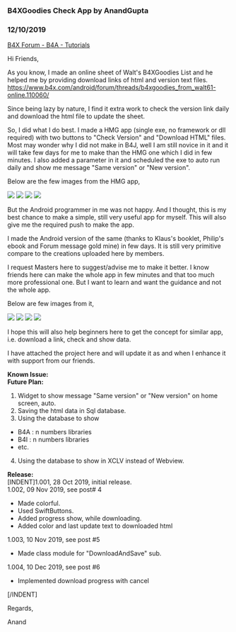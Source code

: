 ### B4XGoodies Check App by AnandGupta
### 12/10/2019
[B4X Forum - B4A - Tutorials](https://www.b4x.com/android/forum/threads/110902/)

Hi Friends,  
  
As you know, I made an online sheet of Walt's B4XGoodies List and he helped me by providing download links of html and version text files.  
<https://www.b4x.com/android/forum/threads/b4xgoodies_from_walt61-online.110060/>  
  
Since being lazy by nature, I find it extra work to check the version link daily and download the html file to update the sheet.  
  
So, I did what I do best. I made a HMG app (single exe, no framework or dll required) with two buttons to "Check Version" and "Download HTML" files. Most may wonder why I did not make in B4J, well I am still novice in it and it will take few days for me to make than the HMG one which I did in few minutes. I also added a parameter in it and scheduled the exe to auto run daily and show me message "Same version" or "New version".  
  
Below are the few images from the HMG app,  
  
![](https://www.b4x.com/android/forum/attachments/84990) ![](https://www.b4x.com/android/forum/attachments/84991) ![](https://www.b4x.com/android/forum/attachments/84992) ![](https://www.b4x.com/android/forum/attachments/84993)  
  
But the Android programmer in me was not happy. And I thought, this is my best chance to make a simple, still very useful app for myself. This will also give me the required push to make the app.  
  
I made the Android version of the same (thanks to Klaus's booklet, Philip's ebook and Forum message gold mine) in few days. It is still very primitive compare to the creations uploaded here by members.  
  
I request Masters here to suggest/advise me to make it better. I know friends here can make the whole app in few minutes and that too much more professional one. But I want to learn and want the guidance and not the whole app.  
  
Below are few images from it,  
  
![](https://www.b4x.com/android/forum/attachments/84994) ![](https://www.b4x.com/android/forum/attachments/84995) ![](https://www.b4x.com/android/forum/attachments/84996) ![](https://www.b4x.com/android/forum/attachments/84997)  
  
I hope this will also help beginners here to get the concept for similar app, i.e. download a link, check and show data.  
  
I have attached the project here and will update it as and when I enhance it with support from our friends.  
  
**Known Issue:  
Future Plan:**  

1. Widget to show message "Same version" or "New version" on home screen, auto.
2. Saving the html data in Sql database.
3. Using the database to show

- B4A : n numbers libraries
- B4I : n numbers libraries
- etc.

4. Using the database to show in XCLV instead of Webview.

**Release:**  
[INDENT]1.001, 28 Oct 2019, initial release.  
1.002, 09 Nov 2019, see post# 4  

- Made colorful.
- Used SwiftButtons.
- Added progress show, while downloading.
- Added color and last update text to downloaded html

1.003, 10 Nov 2019, see post #5  

- Made class module for "DownloadAndSave" sub.

1.004, 10 Dec 2019, see post #6  

- Implemented download progress with cancel

[/INDENT]  
  
Regards,  
  
Anand